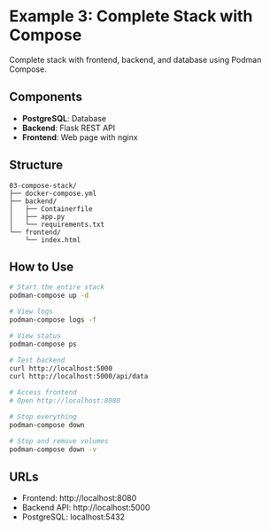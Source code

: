 # Example 3: Complete Stack with Compose

Complete stack with frontend, backend, and database using Podman Compose.

## Components

- **PostgreSQL**: Database
- **Backend**: Flask REST API
- **Frontend**: Web page with nginx

## Structure

```
03-compose-stack/
├── docker-compose.yml
├── backend/
│   ├── Containerfile
│   ├── app.py
│   └── requirements.txt
└── frontend/
    └── index.html
```

## How to Use

```bash
# Start the entire stack
podman-compose up -d

# View logs
podman-compose logs -f

# View status
podman-compose ps

# Test backend
curl http://localhost:5000
curl http://localhost:5000/api/data

# Access frontend
# Open http://localhost:8080

# Stop everything
podman-compose down

# Stop and remove volumes
podman-compose down -v
```

## URLs

- Frontend: http://localhost:8080
- Backend API: http://localhost:5000
- PostgreSQL: localhost:5432
